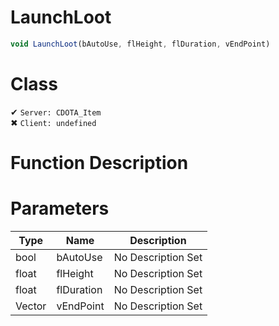 # LaunchLoot
```js
void LaunchLoot(bAutoUse, flHeight, flDuration, vEndPoint)
```
# Class
✔ `Server: CDOTA_Item`  
✖ `Client: undefined`  

# Function Description

# Parameters
Type|Name|Description
--|--|--
bool|bAutoUse|No Description Set
float|flHeight|No Description Set
float|flDuration|No Description Set
Vector|vEndPoint|No Description Set
